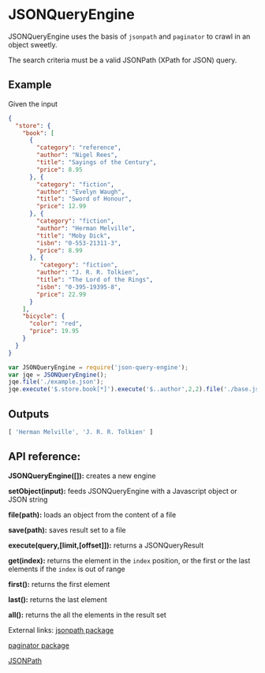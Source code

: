 # JSONQueryEngine
JSONQueryEngine uses the basis of `jsonpath` and `paginator` to crawl in an object sweetly.

The search criteria must be a valid JSONPath (XPath for JSON) query.

## Example
Given the input

```json
{
  "store": {
    "book": [
      {
        "category": "reference",
        "author": "Nigel Rees",
        "title": "Sayings of the Century",
        "price": 8.95
      }, {
        "category": "fiction",
        "author": "Evelyn Waugh",
        "title": "Sword of Honour",
        "price": 12.99
      }, {
        "category": "fiction",
        "author": "Herman Melville",
        "title": "Moby Dick",
        "isbn": "0-553-21311-3",
        "price": 8.99
      }, {
         "category": "fiction",
        "author": "J. R. R. Tolkien",
        "title": "The Lord of the Rings",
        "isbn": "0-395-19395-8",
        "price": 22.99
      }
    ],
    "bicycle": {
      "color": "red",
      "price": 19.95
    }
  }
}
```

```javascript
var JSONQueryEngine = require('json-query-engine');
var jqe = JSONQueryEngine();
jqe.file('./example.json');
jqe.execute('$.store.book[*]').execute('$..author',2,2).file('./base.json');
```

## Outputs

```javascript
[ 'Herman Melville', 'J. R. R. Tolkien' ]
```

## API reference:

**JSONQueryEngine([]):** creates a new engine

**setObject(input):** feeds JSONQueryEngine with a Javascript object or JSON string

**file(path):** loads an object from the content of a file

**save(path):** saves result set to a file

**execute(query,[limit,[offset]]):** returns a JSONQueryResult

**get(index):** returns the element in the `index` position, or the first or the last elements if the `index` is out of range

**first():** returns the first element

**last():** returns the last element

**all():** returns the all the elements in the result set

External links:
[jsonpath package](https://www.npmjs.com/package/jsonpath)

[paginator package](https://www.npmjs.com/package/paginator)

[JSONPath](http://goessner.net/articles/JsonPath/)
